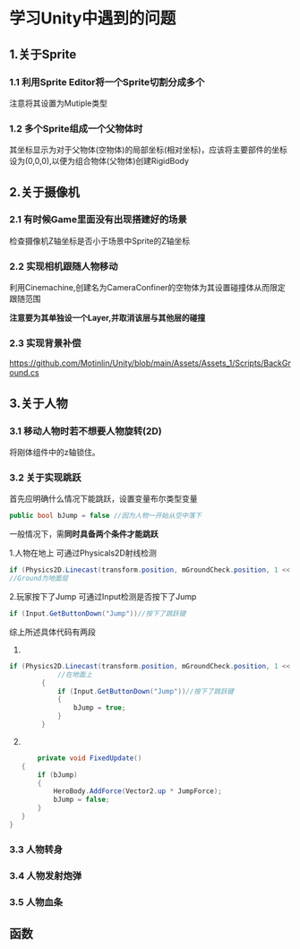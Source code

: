 # 学习Unity中遇到的问题
## 1.关于Sprite
### 1.1 利用Sprite Editor将一个Sprite切割分成多个
注意将其设置为Mutiple类型
### 1.2 多个Sprite组成一个父物体时
其坐标显示为对于父物体(空物体)的局部坐标(相对坐标)，应该将主要部件的坐标设为(0,0,0),以便为组合物体(父物体)创建RigidBody

## 2.关于摄像机
### 2.1 有时候Game里面没有出现搭建好的场景
检查摄像机Z轴坐标是否小于场景中Sprite的Z轴坐标
### 2.2 实现相机跟随人物移动
利用Cinemachine,创建名为CameraConfiner的空物体为其设置碰撞体从而限定跟随范围

**注意要为其单独设一个Layer,并取消该层与其他层的碰撞**
### 2.3 实现背景补偿
https://github.com/Motinlin/Unity/blob/main/Assets/Assets_1/Scripts/BackGround.cs

## 3.关于人物
### 3.1 移动人物时若不想要人物旋转(2D)
将刚体组件中的z轴锁住。
### 3.2 关于实现跳跃
首先应明确什么情况下能跳跃，设置变量布尔类型变量
```c#
public bool bJump = false //因为人物一开始从空中落下
```
一般情况下，需**同时具备两个条件才能跳跃**

1.人物在地上
可通过Physicals2D射线检测
```c#
if (Physics2D.Linecast(transform.position, mGroundCheck.position, 1 << LayerMask.NameToLayer("Ground")))
//Ground为地面层
```
2.玩家按下了Jump
可通过Input检测是否按下了Jump
```c#
if (Input.GetButtonDown("Jump"))//按下了跳跃键
```
综上所述具体代码有两段

1.
```c#
if (Physics2D.Linecast(transform.position, mGroundCheck.position, 1 << LayerMask.NameToLayer("Ground")))
            //在地面上
        {
            if (Input.GetButtonDown("Jump"))//按下了跳跃键
            {
                bJump = true;
            }
        }
 ```   
 2.
 ```c#
        private void FixedUpdate()
    {
        if (bJump)
        {
            HeroBody.AddForce(Vector2.up * JumpForce);
            bJump = false;
        }
    }
}
```
### 3.3 人物转身
### 3.4 人物发射炮弹
### 3.5 人物血条

## 函数


